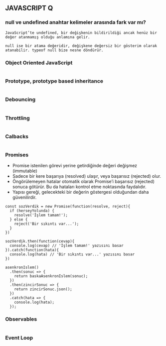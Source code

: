 ## JAVASCRIPT Q
### null ve undefined anahtar kelimeler arasında fark var mı?
```
JavaScript’te undefined, bir değişkenin bildirildiği ancak henüz bir değer atanmamış olduğu anlamına gelir.

null ise bir atama değeridir, değişkene değersiz bir gösterim olarak atanabilir. typeof null bize nesne döndürür.
```
### Object Oriented JavaScript
```
```
### Prototype, prototype based inheritance
```
```
### Debouncing
```
```
### Throttling
```
```
### Calbacks 
```
```
### Promises 
- Promise istenilen görevi yerine getirdiğinde değeri değişmez (immutable)
- Sadece bir kere başarıya (resolved) ulaşır, veya başarısız (rejected) olur.
- Öngörülemeyen hatalar otomatik olarak Promise’i başarısız (rejected) sonuca götürür. Bu da hataları kontrol etme noktasında faydalıdır.
- Yapısı gereği, gelecekteki bir değerin göstergesi olduğundan daha güvenilirdir.
```
const sozVerdik = new Promise(function(resolve, reject){
  if (herseyYolunda) {
    resolve('İşlem tamam!');
  } else {
    reject('Bir sıkıntı var...');
  }
})

sozVerdik.then(function(cevap){
  console.log(cevap) // 'İşlem tamam!' yazısını basar
}).catch(function(hata){
  console.log(hata) // 'Bir sıkıntı var...' yazısını basar
})
```

```
asenkronIslem()
  .then(sonuc => {
    return baskaAsenkronIslem(sonuc);
  })
  .then(zincirSonuc => {
    return zincirSonuc.json();
  })
  .catch(hata => {
    console.log(hata);
  });
```

### Observables
```
```
### Event Loop 
```
```


